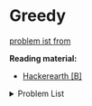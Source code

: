# Greedy
<a href="https://github.com/the-hyp0cr1t3/CC/blob/master/Beginner%20Topics/%5BS1%5D%20Greed%20is%20good%2C%20sort%20of/%5BEP%202%5D%20Greedy.md">problem ist from</a>

**Reading material:**
* [Hackerearth [B]](https://www.hackerearth.com/practice/algorithms/greedy/basics-of-greedy-algorithms/tutorial/)

<details>
<summary>Problem List</summary>
<ul>
    <li><a href="https://codeforces.com/problemset/problem/1392/A">CF 1392 A Omkar and Password</a></li>
    <li><a href="https://codeforces.com/problemset/problem/1295/A">CF 1295 A Display The Number</a></li>
    <li><a href="https://codeforces.com/problemset/problem/1466/B">CF 1466 B Last minute enhancements</a></li>
    <li><a href="https://codeforces.com/problemset/problem/514/A">CF 514 A Chewbaсca and Number</a></li>
    <li><a href="https://codeforces.com/problemset/problem/766/B">CF 766 B Mahmoud and a Triangle</a></li>
    <li><a href="https://codeforces.com/problemset/problem/1148/A">CF 1148 A</a></li>
    <li><a href="https://codeforces.com/problemset/problem/1321/A">CF 1321 A</a></li>
    <li><a href="https://codeforces.com/problemset/problem/1325/B">CF 1325 B</a></li>
    <li><a href="https://codeforces.com/problemset/problem/1077/B">CF 1077 B</a></li>
    <li><a href="https://codeforces.com/problemset/problem/1076/A">CF 1076 A</a></li>
    <li><a href="https://codeforces.com/problemset/problem/514/A">CF 514 A</a></li>
    <li><a href="https://codeforces.com/problemset/problem/1406/B">CF 1406 B</a></li>
    <li><a href="https://codeforces.com/contest/1236/problem/C">CF 1236 C</a></li>
    <li><a href="https://codeforces.com/contest/1251/problem/B">CF 1251 B</a></li>
</ul>
</details>
